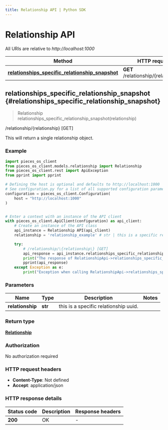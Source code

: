 ```yaml
---
title: Relationship API | Python SDK
---
```


# Relationship API

All URIs are relative to *http://localhost:1000*

Method | HTTP request | Description
------------- | ------------- | -------------
[**relationships_specific_relationship_snapshot**](RelationshipApi#relationships_specific_relationship_snapshot) | **GET** /relationship/\{relationship\} | /relationship/\{relationship\} [GET]


## **relationships_specific_relationship_snapshot** {#relationships_specific_relationship_snapshot}
> Relationship relationships_specific_relationship_snapshot(relationship)

/relationship/\{relationship\} [GET]

This will return a single relationship object.

### Example


```python
import pieces_os_client
from pieces_os_client.models.relationship import Relationship
from pieces_os_client.rest import ApiException
from pprint import pprint

# Defining the host is optional and defaults to http://localhost:1000
# See configuration.py for a list of all supported configuration parameters.
configuration = pieces_os_client.Configuration(
    host = "http://localhost:1000"
)


# Enter a context with an instance of the API client
with pieces_os_client.ApiClient(configuration) as api_client:
    # Create an instance of the API class
    api_instance = Relationship API(api_client)
    relationship = 'relationship_example' # str | this is a specific relationship uuid.

    try:
        # /relationship/\{relationship\} [GET]
        api_response = api_instance.relationships_specific_relationship_snapshot(relationship)
        print("The response of RelationshipApi->relationships_specific_relationship_snapshot:\n")
        pprint(api_response)
    except Exception as e:
        print("Exception when calling RelationshipApi->relationships_specific_relationship_snapshot: %s\n" % e)
```



### Parameters


Name | Type | Description  | Notes
------------- | ------------- | ------------- | -------------
 **relationship** | **str**| this is a specific relationship uuid. | 

### Return type

[**Relationship**](../models/Relationship)

### Authorization

No authorization required

### HTTP request headers

 - **Content-Type**: Not defined
 - **Accept**: application/json

### HTTP response details

| Status code | Description | Response headers |
|-------------|-------------|------------------|
**200** | OK |  -  |



